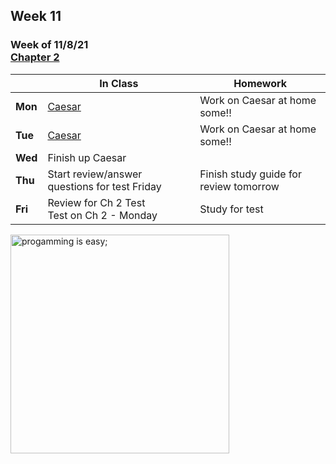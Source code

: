 ## Week 11

### Week of 11/8/21<br>[Chapter 2](/apcsp/curriculum/2)

  |       |In Class               |Homework   |
  |-------|---------              |---------  |
  |**Mon**|[Caesar](https://cs50.harvard.edu/ap/2022/curriculum/x/psets/2/caesar/) |Work on Caesar at home some!! |
  |**Tue**|[Caesar](https://cs50.harvard.edu/ap/2022/curriculum/x/psets/2/caesar/) |Work on Caesar at home some!! |
  |**Wed**|Finish up Caesar | |
  |**Thu**|Start review/answer questions for test Friday |Finish study guide for review tomorrow |
  |**Fri**|Review for Ch 2 Test<br>Test on Ch 2 - Monday |Study for test |


<meta http-equiv="refresh" content="300"/>

<img src="https://i.pinimg.com/originals/de/f5/2f/def52fe41d695d8feebd2cdc194da929.png" alt="progamming is easy;" height="350">

